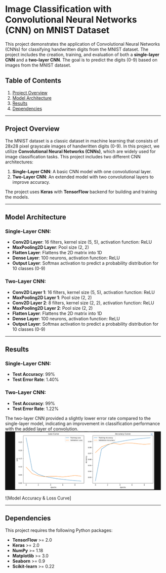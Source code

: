 # Image Classification with Convolutional Neural Networks (CNN) on MNIST Dataset

This project demonstrates the application of Convolutional Neural Networks (CNNs) for classifying handwritten digits from the MNIST dataset. The project includes the creation, training, and evaluation of both a **single-layer CNN** and a **two-layer CNN**. The goal is to predict the digits (0-9) based on images from the MNIST dataset.

## Table of Contents
1. [Project Overview](#project-overview)
2. [Model Architecture](#model-architecture)
3. [Results](#results)
4. [Dependencies](#dependencies)

---

## Project Overview

The MNIST dataset is a classic dataset in machine learning that consists of 28x28 pixel grayscale images of handwritten digits (0-9). In this project, we utilize **Convolutional Neural Networks (CNNs)**, which are widely used for image classification tasks. This project includes two different CNN architectures:

1. **Single-Layer CNN**: A basic CNN model with one convolutional layer.
2. **Two-Layer CNN**: An extended model with two convolutional layers to improve accuracy.

The project uses **Keras** with **TensorFlow** backend for building and training the models.

---

## Model Architecture

### Single-Layer CNN:
- **Conv2D Layer**: 16 filters, kernel size (5, 5), activation function: ReLU
- **MaxPooling2D Layer**: Pool size (2, 2)
- **Flatten Layer**: Flattens the 2D matrix into 1D
- **Dense Layer**: 100 neurons, activation function: ReLU
- **Output Layer**: Softmax activation to predict a probability distribution for 10 classes (0-9)

### Two-Layer CNN:
- **Conv2D Layer 1**: 16 filters, kernel size (5, 5), activation function: ReLU
- **MaxPooling2D Layer 1**: Pool size (2, 2)
- **Conv2D Layer 2**: 8 filters, kernel size (2, 2), activation function: ReLU
- **MaxPooling2D Layer 2**: Pool size (2, 2)
- **Flatten Layer**: Flattens the 2D matrix into 1D
- **Dense Layer**: 100 neurons, activation function: ReLU
- **Output Layer**: Softmax activation to predict a probability distribution for 10 classes (0-9)

---

## Results

### Single-Layer CNN:
- **Test Accuracy**: 99%
- **Test Error Rate**: 1.40%

### Two-Layer CNN:
- **Test Accuracy**: 99%
- **Test Error Rate**: 1.22%

The two-layer CNN provided a slightly lower error rate compared to the single-layer model, indicating an improvement in classification performance with the added layer of convolution.
![Model Accuracy & Loss Curve](https://github.com/Amiii22/Convolutional-Neural-Networks-with-Keras/blob/master/Screenshot%202025-01-10%20163139.png) 

![Model Accuracy & Loss Curve]

---

## Dependencies

This project requires the following Python packages:

- **TensorFlow** >= 2.0
- **Keras** >= 2.0
- **NumPy** >= 1.18
- **Matplotlib** >= 3.0
- **Seaborn** >= 0.9
- **Scikit-learn** >= 0.22



